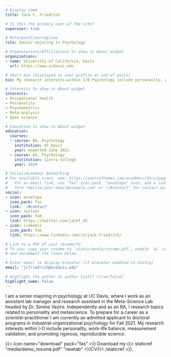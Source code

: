 ```yaml
---
# Display name
title: Jack C. Friedrich

# Is this the primary user of the site?
superuser: true

# Role/position/tagline
role: Senior majoring in Psychology

# Organizations/Affiliations to show in About widget
organizations:
- name: University of California, Davis
  url: https://www.ucdavis.edu

# Short bio (displayed in user profile at end of posts)
bio: My research interests—within I/O Psychology include personality, work-life balanace, quantitative methods, and open science practices.

# Interests to show in About widget
interests:
- Occupational health
- Personality
- Psychometrics 
- Meta-analysis
- Open science

# Education to show in About widget
education:
  courses:
  - course: BA, Psychology 
    institution: UC Davis
    year: expected June 2021
  - course: AS, Psychology
    institution: Sierra College
    year: 2019

# Social/Academic Networking
# For available icons, see: https://sourcethemes.com/academic/docs/page-builder/#icons
#   For an email link, use "fas" icon pack, "envelope" icon, and a link in the
#   form "mailto:your-email@example.com" or "/#contact" for contact widget.
social:
- icon: envelope
  icon_pack: fas
  link: '/#contact'
- icon: twitter
  icon_pack: fab
  link: https://twitter.com/jackf_IO
- icon: linkedin
  icon_pack: fab
  link: https://www.linkedin.com/in/jack-friedrich/

# Link to a PDF of your resume/CV.
# To use: copy your resume to `static/media/resume.pdf`, enable `ai` icons in `params.toml`, 
# and uncomment the lines below.

# Enter email to display Gravatar (if Gravatar enabled in Config)
email: "jcfriedrich@ucdavis.edu"

# Highlight the author in author lists? (true/false)
highlight_name: false
---
```


I am a senior majoring in psychology at UC Davis, where I work as an assistant lab manager and research assistant in the Meta-Science Lab headed by Dr. Simine Vazire. Independently and as an RA, I research topics related to personality and metascience. To prepare for a career as a scientist-practitioner I am currently an admitted applicant to doctoral programs in industrial-organizational psychology for Fall 2021. My research interests within I-O include personality, work-life balance, measurement validation, and promoting rigorous, reproducible science. 

{{< icon name="download" pack="fas" >}} Download my {{< staticref "media/demo_resume.pdf" "newtab" >}}CV{{< /staticref >}}.
